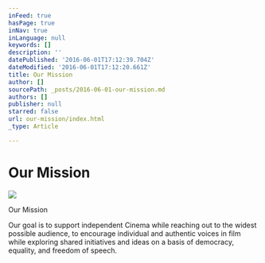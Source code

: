 ```yaml
---
inFeed: true
hasPage: true
inNav: true
inLanguage: null
keywords: []
description: ''
datePublished: '2016-06-01T17:12:39.704Z'
dateModified: '2016-06-01T17:12:20.661Z'
title: Our Mission
author: []
sourcePath: _posts/2016-06-01-our-mission.md
authors: []
publisher: null
starred: false
url: our-mission/index.html
_type: Article

---
```

# Our Mission
![](https://the-grid-user-content.s3-us-west-2.amazonaws.com/d833a07f-e3c8-4a4b-8628-c9bcc31f8741.jpg)

Our Mission

Our goal is to support independent Cinema while reaching out to the widest possible audience, to encourage individual and authentic voices in film while exploring shared initiatives and ideas on a basis of democracy, equality, and freedom of speech.